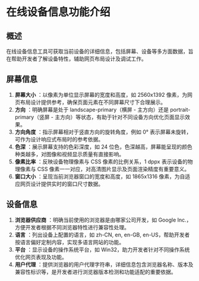 # 在线设备信息功能介绍

## 概述

在线设备信息工具可获取当前设备的详细信息，包括屏幕、设备等多方面数据，旨在帮助开发者了解设备特性，辅助网页布局设计及调试工作。

## 屏幕信息

  1. **屏幕大小** ：以像素为单位显示屏幕的宽度和高度，如 2560x1392 像素，为网页布局设计提供参考，确保页面元素在不同屏幕尺寸下合理展示。
  2. **方向** ：明确屏幕是处于 landscape-primary（横屏 - 主方向）还是 portrait-primary（竖屏 - 主方向）等状态，有助于针对不同设备方向优化页面显示效果。
  3. **方向角度** ：指示屏幕相对于竖直方向的旋转角度，例如 0° 表示屏幕未旋转，可作为设计响应式布局时的参考依据。
  4. **色深** ：展示屏幕支持的色彩深度，如 24 位色，色深越高，屏幕能呈现的颜色种类越多，对图像和视频显示质量有直接影响。
  5. **像素比率** ：反映设备物理像素与 CSS 像素的比例关系，1 dppx 表示设备的物理像素与 CSS 像素一一对应，对高清图片显示及页面渲染精度有重要意义。
  6. **窗口大小** ：呈现当前浏览器窗口的宽度和高度，如 1865x1316 像素，为自适应网页设计提供实时的窗口尺寸数据。

## 设备信息

  1. **浏览器供应商** ：明确当前使用的浏览器是由哪家公司开发，如 Google Inc.，方便开发者根据不同浏览器特性进行兼容性处理。
  2. **语言** ：列出设备上配置的语言，如 zh-CN, en, en-GB, en-US，帮助开发者按语言偏好定制内容，实现多语言网站的功能。
  3. **平台** ：显示设备的操作系统平台，如 Win32，助力开发者针对不同操作系统优化网页表现及功能。
  4. **用户代理** ：提供浏览器的用户代理字符串，详细信息包含浏览器名称、版本及兼容性标识等，是开发者进行浏览器版本检测和功能适配的重要依据。